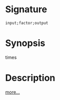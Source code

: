 # Signature
```vikid-signature
input;factor;output
```

# Synopsis
times

# Description

[more...](https://en.wikipedia.org/wiki/Euclidean_vector#Scalar_multiplication)
